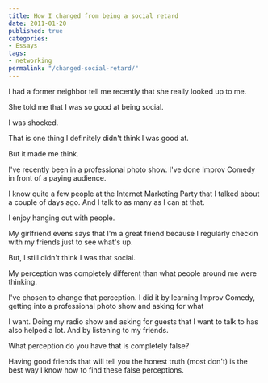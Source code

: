 ```yaml
---
title: How I changed from being a social retard
date: 2011-01-20
published: true
categories:
- Essays
tags:
- networking
permalink: "/changed-social-retard/"
---
```

I had a former neighbor tell me recently that she really looked up to me.

She told me that I was so good at being social.

I was shocked.

That is one thing I definitely didn't think I was good at.

But it made me think.

I've recently been in a professional photo show. I've done Improv Comedy in front of a paying audience.

I know quite a few people at the Internet Marketing Party that I talked about a couple of days ago. And I talk to as many as I can at that.

I enjoy hanging out with people.

My girlfriend evens says that I'm a great friend because I regularly checkin with my friends just to see what's up.

But, I still didn't think I was that social.

My perception was completely different than what people around me were thinking.

I've chosen to change that perception. I did it by learning Improv Comedy, getting into a professional photo show and asking for what

I want. Doing my radio show and asking for guests that I want to talk to has also helped a lot. And by listening to my friends.

What perception do you have that is completely false?

Having good friends that will tell you the honest truth (most don't) is the best way I know how to find these false perceptions.